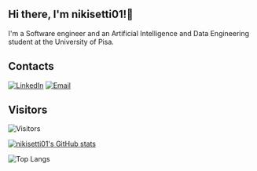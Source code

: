 ## Hi there, I'm nikisetti01!👋
I'm a Software engineer and an Artificial Intelligence and Data Engineering student at the University of Pisa.
## Contacts
[![LinkedIn](https://img.shields.io/badge/-LinkedIn-blue?style=flat&logo=linkedin&logoColor=white)](https://www.linkedin.com/in/niccol%C3%B2-settimelli-126896268/)
[![Email](https://img.shields.io/badge/-Email-red?style=flat&logo=gmail&logoColor=white)](mailto:niccolosettimelli@gmail.com)



## Visitors
![Visitors](https://visitor-badge.glitch.me/badge?page_id=nikisetti01)


[![nikisetti01's GitHub stats](https://github-readme-stats.vercel.app/api?username=nikisetti01&show_icons=true&theme=transparent&hide=issues)](https://github.com/anuraghazra/github-readme-stats)



![Top Langs](https://github-readme-stats.vercel.app/api/top-langs/?username=nikisetti01&layout=compact&hide=Ruby&theme=transparent)

